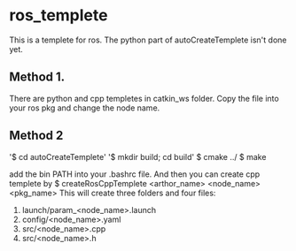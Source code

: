 # ros_templete

This is a templete for ros.
The python part of autoCreateTemplete isn't done yet.

## Method 1.
There are python and cpp templetes in catkin_ws folder.
Copy the file into your ros pkg and change the node name.

## Method 2
'$ cd autoCreateTemplete'
'$ mkdir build; cd build'
$ cmake ../
$ make

add the bin PATH into your .bashrc file.
And then you can create cpp templete by
$ createRosCppTemplete <arthor_name> <node_name> <pkg_name>
This will create three folders and four files: 
1. launch/param_<node_name>.launch
2. config/<node_name>.yaml
3. src/<node_name>.cpp
4. src/<node_name>.h
